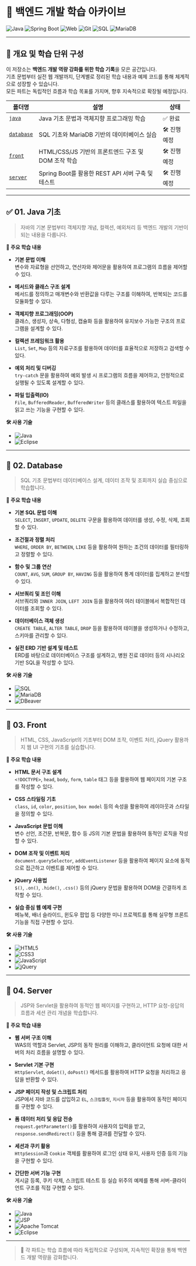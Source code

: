 # 📘 백엔드 개발 학습 아카이브

![Java](https://img.shields.io/badge/Java-007396?style=for-the-badge&logo=openjdk&logoColor=white)
![Spring Boot](https://img.shields.io/badge/SpringBoot-6DB33F?style=for-the-badge&logo=springboot&logoColor=white)
![Web](https://img.shields.io/badge/Web-333333?style=for-the-badge&logo=html5&logoColor=white)
![Git](https://img.shields.io/badge/Git-F05032?style=for-the-badge&logo=git&logoColor=white)
![SQL](https://img.shields.io/badge/SQL-336791?style=for-the-badge&logo=postgresql&logoColor=white)
![MariaDB](https://img.shields.io/badge/MariaDB-003545?style=for-the-badge&logo=mariadb&logoColor=white)

---

## 📝 개요 및 학습 단위 구성

이 저장소는 **백엔드 개발 역량 강화를 위한 학습 기록**을 모은 공간입니다.  
기초 문법부터 실전 웹 개발까지, 단계별로 정리된 학습 내용과 예제 코드를 통해 체계적으로 성장할 수 있습니다.  
모든 파트는 독립적인 흐름과 학습 목표를 가지며, 향후 지속적으로 확장될 예정입니다.

| 폴더명           | 설명                                  | 상태        |
|----------------|--------------------------------------|------------|
| [`java`](./01_java) | Java 기초 문법과 객체지향 프로그래밍 학습           | ✅ 완료     |
| [`database`](./02_database) | SQL 기초와 MariaDB 기반의 데이터베이스 실습       | 🛠️ 진행 예정 |
| [`front`](./03_front) | HTML/CSS/JS 기반의 프론트엔드 구조 및 DOM 조작 학습 | 🛠️ 진행 예정 |
| [`server`](./04_server) | Spring Boot를 활용한 REST API 서버 구축 및 테스트   | 🛠️ 진행 예정 |


---

## ✅ 01. Java 기초

> 자바의 기본 문법부터 객체지향 개념, 컬렉션, 예외처리 등 백엔드 개발의 기반이 되는 내용을 다룹니다.

**📘 주요 학습 내용**
- **기본 문법 이해**  
  변수와 자료형을 선언하고, 연산자와 제어문을 활용하여 프로그램의 흐름을 제어할 수 있다.

- **메서드와 클래스 구조 설계**  
  메서드를 정의하고 매개변수와 반환값을 다루는 구조를 이해하여, 반복되는 코드를 모듈화할 수 있다.

- **객체지향 프로그래밍(OOP)**  
  클래스, 생성자, 상속, 다형성, 캡슐화 등을 활용하여 유지보수 가능한 구조의 프로그램을 설계할 수 있다.

- **컬렉션 프레임워크 활용**  
  `List`, `Set`, `Map` 등의 자료구조를 활용하여 데이터를 효율적으로 저장하고 검색할 수 있다.

- **예외 처리 및 디버깅**  
  `try-catch` 문을 활용하여 예외 발생 시 프로그램의 흐름을 제어하고, 안정적으로 실행될 수 있도록 설계할 수 있다.

- **파일 입출력(IO)**  
  `File`, `BufferedReader`, `BufferedWriter` 등의 클래스를 활용하여 텍스트 파일을 읽고 쓰는 기능을 구현할 수 있다.

**🛠 사용 기술**
- ![Java](https://img.shields.io/badge/Java-007396?style=flat-square&logo=openjdk&logoColor=white)
- ![Eclipse](https://img.shields.io/badge/Eclipse-2C2255?style=flat-square&logo=eclipseide&logoColor=white)

---

## 🔄 02. Database

> SQL 기초 문법부터 데이터베이스 설계, 데이터 조작 및 조회까지 실습 중심으로 학습합니다.

**📘 주요 학습 내용**
- **기본 SQL 문법 이해**  
  `SELECT`, `INSERT`, `UPDATE`, `DELETE` 구문을 활용하여 데이터를 생성, 수정, 삭제, 조회할 수 있다.

- **조건절과 정렬 처리**  
  `WHERE`, `ORDER BY`, `BETWEEN`, `LIKE` 등을 활용하여 원하는 조건의 데이터를 필터링하고 정렬할 수 있다.

- **함수 및 그룹 연산**  
  `COUNT`, `AVG`, `SUM`, `GROUP BY`, `HAVING` 등을 활용하여 통계 데이터를 집계하고 분석할 수 있다.

- **서브쿼리 및 조인 이해**  
  서브쿼리와 `INNER JOIN`, `LEFT JOIN` 등을 활용하여 여러 테이블에서 복합적인 데이터를 조회할 수 있다.

- **데이터베이스 객체 생성**  
  `CREATE TABLE`, `ALTER TABLE`, `DROP` 등을 활용하여 테이블을 생성하거나 수정하고, 스키마를 관리할 수 있다.

- **실전 ERD 기반 설계 및 테스트**  
  ERD를 바탕으로 데이터베이스 구조를 설계하고, 병원 진료 데이터 등의 시나리오 기반 SQL을 작성할 수 있다.

**🛠 사용 기술**
- ![SQL](https://img.shields.io/badge/SQL-336791?style=flat-square&logo=postgresql&logoColor=white)
- ![MariaDB](https://img.shields.io/badge/MariaDB-003545?style=flat-square&logo=mariadb&logoColor=white)
- ![DBeaver](https://img.shields.io/badge/DBeaver-372923?style=flat-square&logo=data&logoColor=white)

---

## 🔄 03. Front

> HTML, CSS, JavaScript의 기초부터 DOM 조작, 이벤트 처리, jQuery 활용까지 웹 UI 구현의 기초를 실습합니다.

**📘 주요 학습 내용**
- **HTML 문서 구조 설계**  
  `<!DOCTYPE>`, `head`, `body`, `form`, `table` 태그 등을 활용하여 웹 페이지의 기본 구조를 작성할 수 있다.

- **CSS 스타일링 기초**  
  `class`, `id`, `color`, `position`, `box model` 등의 속성을 활용하여 레이아웃과 스타일을 정의할 수 있다.

- **JavaScript 문법 이해**  
  변수 선언, 조건문, 반복문, 함수 등 JS의 기본 문법을 활용하여 동적인 로직을 작성할 수 있다.

- **DOM 조작 및 이벤트 처리**  
  `document.querySelector`, `addEventListener` 등을 활용하여 페이지 요소에 동적으로 접근하고 이벤트를 제어할 수 있다.

- **jQuery 사용법**  
  `$()`, `.on()`, `.hide()`, `.css()` 등의 jQuery 문법을 활용하여 DOM을 간결하게 조작할 수 있다.

- **실습 중심 웹 예제 구현**  
  메뉴북, 배너 슬라이드, 윈도우 팝업 등 다양한 미니 프로젝트를 통해 실무형 프론트 기능을 직접 구현할 수 있다.

**🛠 사용 기술**
- ![HTML5](https://img.shields.io/badge/HTML5-E34F26?style=flat-square&logo=html5&logoColor=white)
- ![CSS3](https://img.shields.io/badge/CSS3-1572B6?style=flat-square&logo=css3&logoColor=white)
- ![JavaScript](https://img.shields.io/badge/JavaScript-F7DF1E?style=flat-square&logo=javascript&logoColor=black)
- ![jQuery](https://img.shields.io/badge/jQuery-0769AD?style=flat-square&logo=jquery&logoColor=white)

--- 

## 🔄 04. Server

> JSP와 Servlet을 활용하여 동적인 웹 페이지를 구현하고, HTTP 요청-응답의 흐름과 세션 관리 개념을 학습합니다.

**📘 주요 학습 내용**
- **웹 서버 구조 이해**  
  WAS의 역할과 Servlet, JSP의 동작 원리를 이해하고, 클라이언트 요청에 대한 서버의 처리 흐름을 설명할 수 있다.

- **Servlet 기본 구현**  
  `HttpServlet`, `doGet()`, `doPost()` 메서드를 활용하여 HTTP 요청을 처리하고 응답을 반환할 수 있다.

- **JSP 페이지 작성 및 스크립트 처리**  
  JSP에서 자바 코드를 삽입하고 `EL`, `스크립틀릿`, `지시자` 등을 활용하여 동적인 페이지를 구현할 수 있다.

- **폼 데이터 처리 및 응답 전송**  
  `request.getParameter()`를 활용하여 사용자의 입력을 받고, `response.sendRedirect()` 등을 통해 결과를 전달할 수 있다.

- **세션과 쿠키 활용**  
  `HttpSession`과 `Cookie` 객체를 활용하여 로그인 상태 유지, 사용자 인증 등의 기능을 구현할 수 있다.

- **간단한 서버 기능 구현**  
  게시글 등록, 쿠키 삭제, 스크립트 테스트 등 실습 위주의 예제를 통해 서버-클라이언트 구조를 직접 구현할 수 있다.

**🛠 사용 기술**
- ![Java](https://img.shields.io/badge/Java-007396?style=flat-square&logo=openjdk&logoColor=white)
- ![JSP](https://img.shields.io/badge/JSP-E84D3D?style=flat-square&logo=java&logoColor=white)
- ![Apache Tomcat](https://img.shields.io/badge/Tomcat-F8DC75?style=flat-square&logo=apachetomcat&logoColor=black)
- ![Eclipse](https://img.shields.io/badge/Eclipse-2C2255?style=flat-square&logo=eclipseide&logoColor=white)

---


> 📌 각 파트는 학습 흐름에 따라 독립적으로 구성되며, 지속적인 확장을 통해 백엔드 개발 역량을 강화합니다.
